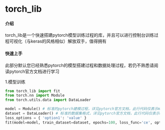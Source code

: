 # torch_lib

#### 介绍
torch_lib是一个快速搭建pytorch模型训练过程的库，并且可以进行控制台训练过程可视化（与keras的风格相似）解放双手，值得拥有

#### 快速上手
此部分默认您已经熟悉pytorch的模型搭建过程和数据处理过程，若仍不熟悉请阅读pytorch官方文档进行学习

1.模型训练

```python
from torch_lib import fit
from torch.nn import Module
from torch.utils.data import DataLoader

model = Module() # 标准的pytorch建模过程，详见pytorch官方文档，此行代码仅表示model的类型
dataset = DataLoader() # 标准的数据集格式，详见pytorch官方文档，此行代码仅表示dataset的类型
loss_options = { 'option1': 'value' }
fit(model=model, train_dataset=dataset, epochs=100, loss_func='ce', optimizer='adam', metrics=None, learning_rate=1e-4, lr_decay='step', loss_options=loss_options, optimizer_options=None, lr_decay_options=None, device='cpu')

```
